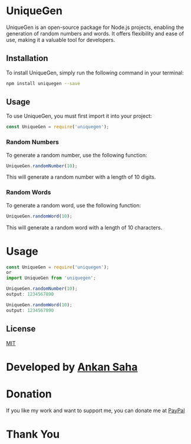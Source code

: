 # UniqueGen
UniqueGen is an open-source package for Node.js projects, enabling the generation of random numbers and words. It offers flexibility and ease of use, making it a valuable tool for developers.

## Installation
To install UniqueGen, simply run the following command in your terminal:
```bash
npm install uniquegen --save
```

## Usage
To use UniqueGen, you must first import it into your project:
```javascript
const UniqueGen = require('uniquegen');
```

### Random Numbers
To generate a random number, use the following function:
```javascript first paramenter is the  length of the Number you want to generate
UniqueGen.randomNumber(10);
```
This will generate a random number with a length of 10 digits.

### Random Words
To generate a random word, use the following function:
```javascript
UniqueGen.randomWord(10);


```
This will generate a random word with a length of 10 characters.



# Usage
```javascript
const UniqueGen = require('uniquegen');
or
import UniqueGen from 'uniquegen';

UniqueGen.randomNumber(10);
output: 1234567890

UniqueGen.randomWord(10);
output: 1234567890

```

## License
[MIT](https://choosealicense.com/licenses/mit/)

# Developed by [Ankan Saha]("github.com/AnkanSaha")

# Donation
If you like my work and want to support me, you can donate me at [PayPal](https://paypal.me/ANKAN2003)

# Thank You